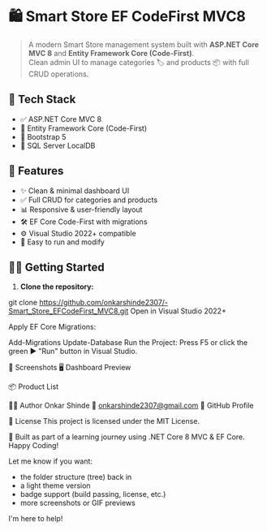 # 🛍️ Smart Store EF CodeFirst MVC8

> A modern Smart Store management system built with **ASP.NET Core MVC 8** and **Entity Framework Core (Code-First)**.  
> Clean admin UI to manage categories 🏷️ and products 📦 with full CRUD operations.


## 🚀 Tech Stack

- ✅ ASP.NET Core MVC 8  
- 🧱 Entity Framework Core (Code-First)  
- 🎨 Bootstrap 5  
- 💾 SQL Server LocalDB  


## 🔑 Features

- ✨ Clean & minimal dashboard UI  
- ✅ Full CRUD for categories and products  
- 📊 Responsive & user-friendly layout  
- 🛠️ EF Core Code-First with migrations  
- ⚙️ Visual Studio 2022+ compatible  
- 🧪 Easy to run and modify  

 
## 🧑‍💻 Getting Started

1. **Clone the repository:**

git clone https://github.com/onkarshinde2307/-Smart_Store_EFCodeFirst_MVC8.git
Open in Visual Studio 2022+

Apply EF Core Migrations:

Add-Migrations
Update-Database
Run the Project:
Press F5 or click the green ▶️ "Run" button in Visual Studio.

📸 Screenshots
🖥️ Dashboard Preview

📦 Product List

👨‍🎓 Author
Onkar Shinde
📧 onkarshinde2307@gmail.com
🔗 GitHub Profile

📝 License
This project is licensed under the MIT License.

📌 Built as part of a learning journey using .NET Core 8 MVC & EF Core. Happy Coding!

Let me know if you want:
- the folder structure (tree) back in  
- a light theme version  
- badge support (build passing, license, etc.)  
- more screenshots or GIF previews

I'm here to help!
